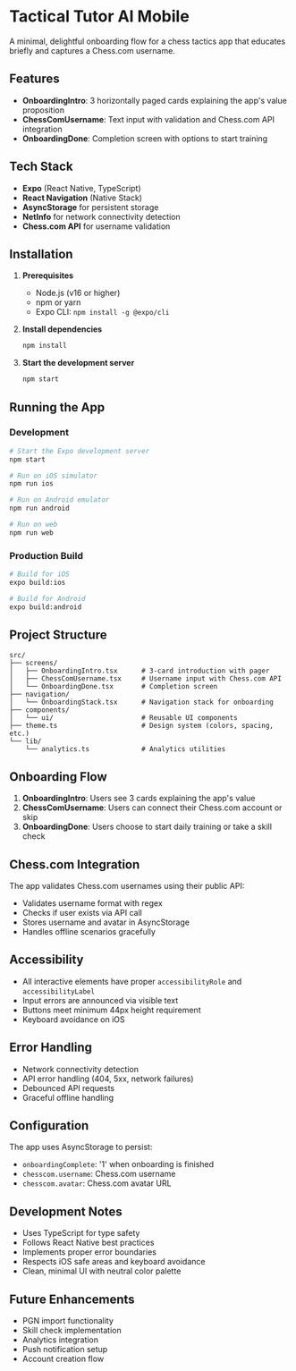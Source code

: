 # Tactical Tutor AI Mobile

A minimal, delightful onboarding flow for a chess tactics app that educates briefly and captures a Chess.com username.

## Features

- **OnboardingIntro**: 3 horizontally paged cards explaining the app's value proposition
- **ChessComUsername**: Text input with validation and Chess.com API integration
- **OnboardingDone**: Completion screen with options to start training

## Tech Stack

- **Expo** (React Native, TypeScript)
- **React Navigation** (Native Stack)
- **AsyncStorage** for persistent storage
- **NetInfo** for network connectivity detection
- **Chess.com API** for username validation

## Installation

1. **Prerequisites**
   - Node.js (v16 or higher)
   - npm or yarn
   - Expo CLI: `npm install -g @expo/cli`

2. **Install dependencies**
   ```bash
   npm install
   ```

3. **Start the development server**
   ```bash
   npm start
   ```

## Running the App

### Development

```bash
# Start the Expo development server
npm start

# Run on iOS simulator
npm run ios

# Run on Android emulator
npm run android

# Run on web
npm run web
```

### Production Build

```bash
# Build for iOS
expo build:ios

# Build for Android
expo build:android
```

## Project Structure

```
src/
├── screens/
│   ├── OnboardingIntro.tsx      # 3-card introduction with pager
│   ├── ChessComUsername.tsx     # Username input with Chess.com API
│   └── OnboardingDone.tsx       # Completion screen
├── navigation/
│   └── OnboardingStack.tsx      # Navigation stack for onboarding
├── components/
│   └── ui/                      # Reusable UI components
├── theme.ts                     # Design system (colors, spacing, etc.)
└── lib/
    └── analytics.ts             # Analytics utilities
```

## Onboarding Flow

1. **OnboardingIntro**: Users see 3 cards explaining the app's value
2. **ChessComUsername**: Users can connect their Chess.com account or skip
3. **OnboardingDone**: Users choose to start daily training or take a skill check

## Chess.com Integration

The app validates Chess.com usernames using their public API:
- Validates username format with regex
- Checks if user exists via API call
- Stores username and avatar in AsyncStorage
- Handles offline scenarios gracefully

## Accessibility

- All interactive elements have proper `accessibilityRole` and `accessibilityLabel`
- Input errors are announced via visible text
- Buttons meet minimum 44px height requirement
- Keyboard avoidance on iOS

## Error Handling

- Network connectivity detection
- API error handling (404, 5xx, network failures)
- Debounced API requests
- Graceful offline handling

## Configuration

The app uses AsyncStorage to persist:
- `onboardingComplete`: '1' when onboarding is finished
- `chesscom.username`: Chess.com username
- `chesscom.avatar`: Chess.com avatar URL

## Development Notes

- Uses TypeScript for type safety
- Follows React Native best practices
- Implements proper error boundaries
- Respects iOS safe areas and keyboard avoidance
- Clean, minimal UI with neutral color palette

## Future Enhancements

- PGN import functionality
- Skill check implementation
- Analytics integration
- Push notification setup
- Account creation flow